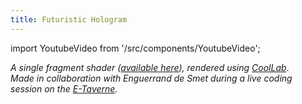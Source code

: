 ```yaml
---
title: Futuristic Hologram
---
```

import YoutubeVideo from '/src/components/YoutubeVideo';

<YoutubeVideo url="https://www.youtube.com/embed/A_lApwgY1qk"/>

*A single fragment shader ([available here](https://pastebin.com/Pr2psThD)), rendered using [CoolLab](https://coollibs.github.io/home/docs/lab/)*.<br/>
*Made in collaboration with Enguerrand de Smet during a live coding session on the [E-Taverne](https://www.facebook.com/LaETaverne).*